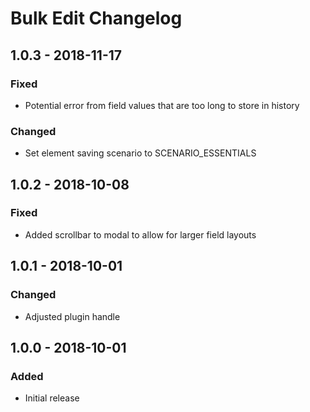 # Bulk Edit Changelog
## 1.0.3 - 2018-11-17
### Fixed
- Potential error from field values that are too long to store in history
### Changed
- Set element saving scenario to SCENARIO_ESSENTIALS
## 1.0.2 - 2018-10-08
### Fixed
- Added scrollbar to modal to allow for larger field layouts
## 1.0.1 - 2018-10-01
### Changed
- Adjusted plugin handle
## 1.0.0 - 2018-10-01
### Added
- Initial release
